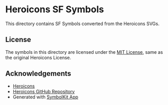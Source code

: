 # Heroicons SF Symbols

This directory contains SF Symbols converted from the Heroicons SVGs.

## License

The symbols in this directory are licensed under the [MIT License](./LICENSE), same as the original Heroicons License.

## Acknowledgements

- [Heroicons](https://heroicons.com/)
- [Heroicons GitHub Repository](https://github.com/tailwindlabs/heroicons)
- Generated with [SymbolKit App](https://symbolkit.app/)
